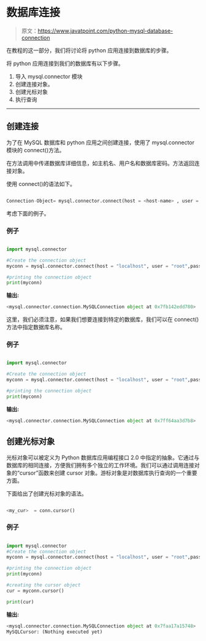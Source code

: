 # 数据库连接

> 原文：<https://www.javatpoint.com/python-mysql-database-connection>

在教程的这一部分，我们将讨论将 python 应用连接到数据库的步骤。

将 python 应用连接到我们的数据库有以下步骤。

1.  导入 mysql.connector 模块
2.  创建连接对象。
3.  创建光标对象
4.  执行查询

* * *

## 创建连接

为了在 MySQL 数据库和 python 应用之间创建连接，使用了 mysql.connector 模块的 connect()方法。

在方法调用中传递数据库详细信息，如主机名、用户名和数据库密码。方法返回连接对象。

使用 connect()的语法如下。

```py

Connection-Object= mysql.connector.connect(host = <host-name> , user = <username> , passwd = <password> )

```

考虑下面的例子。

### 例子

```py

import mysql.connector

#Create the connection object 
myconn = mysql.connector.connect(host = "localhost", user = "root",passwd = "google")

#printing the connection object 
print(myconn)

```

**输出:**

```py
<mysql.connector.connection.MySQLConnection object at 0x7fb142edd780> 

```

这里，我们必须注意，如果我们想要连接到特定的数据库，我们可以在 connect()方法中指定数据库名称。

### 例子

```py

import mysql.connector

#Create the connection object 
myconn = mysql.connector.connect(host = "localhost", user = "root",passwd = "google", database = "mydb")

#printing the connection object 
print(myconn) 

```

**输出:**

```py
<mysql.connector.connection.MySQLConnection object at 0x7ff64aa3d7b8> 

```

## 创建光标对象

光标对象可以被定义为 Python 数据库应用编程接口 2.0 中指定的抽象。它通过与数据库的相同连接，方便我们拥有多个独立的工作环境。我们可以通过调用连接对象的“cursor”函数来创建 cursor 对象。游标对象是对数据库执行查询的一个重要方面。

下面给出了创建光标对象的语法。

```py

<my_cur>  = conn.cursor()

```

### 例子

```py

import mysql.connector
#Create the connection object 
myconn = mysql.connector.connect(host = "localhost", user = "root",passwd = "google", database = "mydb")

#printing the connection object 
print(myconn) 

#creating the cursor object
cur = myconn.cursor()

print(cur)

```

**输出:**

```py
<mysql.connector.connection.MySQLConnection object at 0x7faa17a15748> 
MySQLCursor: (Nothing executed yet)

```